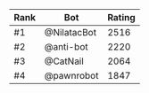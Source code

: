 Rank|Bot|Rating
---|---|---
#1|@NilatacBot|2516
#2|@anti-bot|2220
#3|@CatNail|2064
#4|@pawnrobot|1847
